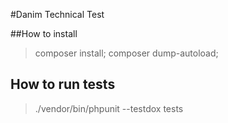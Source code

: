 #Danim Technical Test

##How to install

> composer install; composer dump-autoload;

## How to run tests

> ./vendor/bin/phpunit --testdox tests
